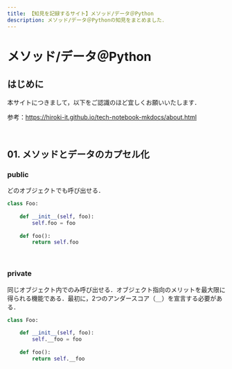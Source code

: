 ```yaml
---
title: 【知見を記録するサイト】メソッド/データ＠Python
description: メソッド/データ＠Pythonの知見をまとめました．
---
```


# メソッド/データ＠Python

## はじめに

本サイトにつきまして，以下をご認識のほど宜しくお願いいたします．

参考：https://hiroki-it.github.io/tech-notebook-mkdocs/about.html

<br>

## 01. メソッドとデータのカプセル化

### public

どのオブジェクトでも呼び出せる．

```python
class Foo:
    
    def __init__(self, foo):
        self.foo = foo
    
    def foo():
        return self.foo
```

<br>

### private

同じオブジェクト内でのみ呼び出せる．オブジェクト指向のメリットを最大限に得られる機能である．最初に，2つのアンダースコア（```__```）を宣言する必要がある．

```python
class Foo:
    
    def __init__(self, foo):
        self.__foo = foo
    
    def foo():
        return self.__foo
```

